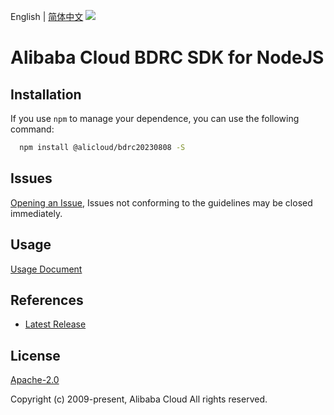 English | [简体中文](README-CN.md)
![](https://aliyunsdk-pages.alicdn.com/icons/AlibabaCloud.svg)

# Alibaba Cloud BDRC SDK for NodeJS

## Installation
If you use `npm` to manage your dependence, you can use the following command:

```sh
  npm install @alicloud/bdrc20230808 -S
```

## Issues
[Opening an Issue](https://github.com/aliyun/alibabacloud-typescript-sdk/issues/new), Issues not conforming to the guidelines may be closed immediately.

## Usage
[Usage Document](https://github.com/aliyun/alibabacloud-typescript-sdk/blob/master/docs/Usage-EN.md#quick-examples)

## References
* [Latest Release](https://github.com/aliyun/alibabacloud-typescript-sdk/)

## License
[Apache-2.0](http://www.apache.org/licenses/LICENSE-2.0)

Copyright (c) 2009-present, Alibaba Cloud All rights reserved.
